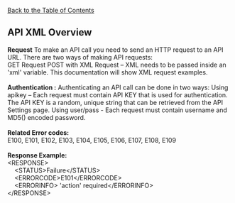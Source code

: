<a href="/1.3/README.md">Back to the Table of Contents</a>
<h2>API XML Overview</h2>
<b>Request</b>
To make an API call you need to send an HTTP request to an API URL. There are two ways of making API requests:<br/>
GET Request 
POST with XML Request – XML needs to be passed inside an 'xml' variable. This documentation will show XML request examples.
<br/><br/>
<b>Authentication :</b>
Authenticating an API call can be done in two ways:
Using apikey    – Each request must contain API KEY that is used for authentication. The API KEY is a random, unique string that can be retrieved from the API Settings page.
Using user/pass - Each request must contain username and MD5() encoded password.
<br/><br/>
<b>Related Error codes:</b><br/>
E100, E101, E102, E103, E104, E105, E106, E107, E108, E109
<br/><br/>
<b>Response Example:</b><br/>
&lt;RESPONSE&gt;<br/>
&nbsp;&nbsp;&nbsp;&nbsp;&lt;STATUS&gt;Failure&lt;/STATUS&gt;<br/>
&nbsp;&nbsp;&nbsp;&nbsp;&lt;ERRORCODE&gt;E101&lt;/ERRORCODE&gt;<br/>
&nbsp;&nbsp;&nbsp;&nbsp;&lt;ERRORINFO&gt; 'action' required&lt;/ERRORINFO&gt;<br/>
&lt;/RESPONSE&gt;
